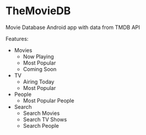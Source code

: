 # TheMovieDB
Movie Database Android app with data from TMDB API

Features:
- Movies
  - Now Playing
  - Most Popular
  - Coming Soon
- TV
  - Airing Today
  - Most Popular
- People
  - Most Popular People
- Search
  - Search Movies
  - Search TV Shows
  - Search People
